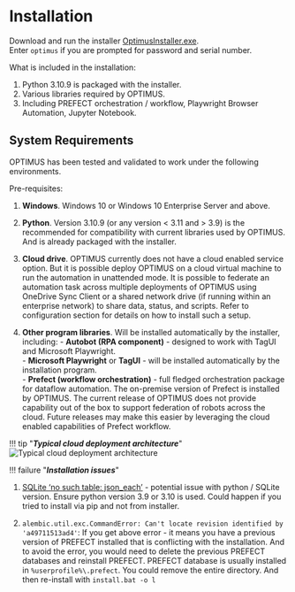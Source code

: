 # Installation  

Download and run the installer [OptimusInstaller.exe](https://github.com/ray-oh/Optimus-Installation/raw/main/installation/OptimusInstaller.exe).  
Enter `optimus` if you are prompted for password and serial number.  

What is included in the installation:  

  1. Python 3.10.9 is packaged with the installer.  
  2. Various libraries required by OPTIMUS.  
  3. Including PREFECT orchestration / workflow, Playwright Browser Automation, Jupyter Notebook.  

## System Requirements  

OPTIMUS has been tested and validated to work under the following environments.

Pre-requisites:  

  1. **Windows**. Windows 10 or Windows 10 Enterprise Server and above.  

  2. **Python**.  Version 3.10.9 (or any version < 3.11 and > 3.9) is the recommended for compatibility with current libraries used by OPTIMUS.  And is already packaged with the installer.  

  3. **Cloud drive**.  OPTIMUS currently does not have a cloud enabled service option.  But it is possible deploy OPTIMUS on a cloud virtual machine to run the automation in unattended mode.  It is possible to federate an automation task across multiple deployments of OPTIMUS using OneDrive Sync Client or a shared network drive (if running within an enterprise network) to share data, status, and scripts.  Refer to configuration section for details on how to install such a setup.  

  4. **Other program libraries**.  Will be installed automatically by the installer, including:
    - **Autobot (RPA component)** - designed to work with TagUI and Microsoft Playwright.  
    - **Microsoft Playwright** or **TagUI** - will be installed automatically by the installation program.  
    - **Prefect (workflow orchestration)** - full fledged orchestration package for dataflow automation.  The on-premise version of Prefect is installed by OPTIMUS.  The current release of OPTIMUS does not provide capability out of the box to support federation of robots across the cloud.  Future releases may make this easier by leveraging the cloud enabled capabilities of Prefect workflow.  

!!! tip "***Typical cloud deployment architecture***"
  ![Typical cloud deployment architecture](https://user-images.githubusercontent.com/115925194/210483008-d9d9687f-2602-4ded-bb3d-90d1c8cce8b4.png)

!!! failure "***Installation issues***"
  1. [SQLite ‘no such table: json_each’](https://github.com/PrefectHQ/prefect/issues/5970) - potential issue with python / SQLite version.  Ensure python version 3.9 or 3.10 is used. Could happen if you tried to install via pip and not from installer.  

  2. `alembic.util.exc.CommandError: Can't locate revision identified by 'a49711513ad4'`: If you get above error - it means you have a previous version of PREFECT installed that is conflicting with the installation. And to avoid the error, you would need to delete the previous PREFECT databases and reinstall PREFECT. PREFECT database is usually installed in `%userprofile%\.prefect`.  You could remove the entire directory. And then re-install with `install.bat -o l`
